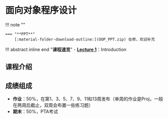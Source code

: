 # **面向对象程序设计**

!!! note ""    
    
    === "**PPT**"
        [:material-folder-download-outline:](OOP_PPT.zip) 在修，欢迎补充

!!! abstract inline end "**课程速览**"
    - [**Lecture 1**](OOP_L1.md)：Introduction

## **课程介绍**



## **成绩组成**

- **作业**：50%，在第1、3、5、7、9、11和13周发布（单周的作业是Proj，一般在两周后截止，双周会布置一些练习题）
- **期末**：50%，PTA考试